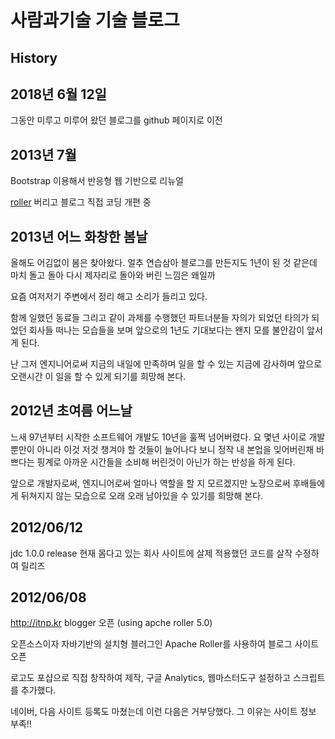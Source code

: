 # 사람과기술 기술 블로그


## History

## 2018년 6월 12일

그동안 미루고 미루어 왔던 블로그를 github 페이지로 이전


## 2013년 7월

Bootstrap 이용해서  반응형 웹 기반으로 리뉴얼

[roller](http://roller.apache.org/) 버리고 블로그 직접 코딩 개편 중

## 2013년 어느 화창한 봄날

올해도 어김없이 봄은 찾아왔다.  얼추 연습삼아 블로그를 만든지도 1년이 된 것 같은데 마치 돌고 돌아 다시 제자리로 돌아와 버린 느낌은 왜일까

요즘 여저저기 주변에서 정리 해고 소리가 들리고 있다.

함께 일했던 동료들 그리고 같이 과제를 수행했던 파트너분들 자의가 되었던 타의가 되었던 회사들 떠나는 모습들을 보며 앞으로의 1년도 기대보다는 왠지 모를 불안감이 앞서게 된다.

난 그저 엔지니어로써 지금의 내일에 만족하며 일을 할 수 있는 지금에 감사하며 앞으로 오랜시간 이 일을 할 수 있게 되기를 희망해 본다.

## 2012년 초여름 어느날

느새 97년부터 시작한 소프트웨어 개발도 10년을 훌쩍 넘어버렸다. 요 몇년 사이로 개발 뿐만이 아니라 이것 저것 챙겨야 할 것들이 늘어나다 보니 정작 내 본업을 잊어버린채 바쁘다는 핑계로 아까운 시간들을 소비해 버린것이 아닌가 하는 반성을 하게 된다.

앞으로 개발자로써, 엔지니어로써 얼마나 역할을 할 지 모르겠지만 노장으로써 후배들에게 뒤쳐지지 않는 모습으로 오래 오래 남아있을 수 있기를 희망해 본다.

## 2012/06/12

jdc 1.0.0 release 현재 몸다고 있는 회사 사이트에 살제 적용했던 코드를 살작 수정하여 릴리즈

## 2012/06/08

http://itnp.kr blogger 오픈 (using apche roller 5.0)

오픈소스이자 자바기반의 설치형 블러그인 Apache Roller를 사용하여 블로그 사이트 오픈

로고도 포샵으로 직접 창작하여 제작, 구글 Analytics, 웹마스터도구 설정하고 스크립트를 추가했다.

네이버, 다음 사이트 등록도 마쳤는데 이런 다음은 거부당했다. 그 이유는 사이트 정보 부족!!
